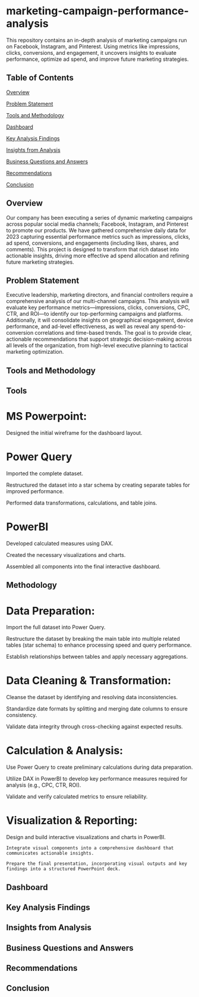 # marketing-campaign-performance-analysis
This repository contains an in-depth analysis of marketing campaigns run on Facebook, Instagram, and Pinterest. Using metrics like impressions, clicks, conversions, and engagement, it uncovers insights to evaluate performance, optimize ad spend, and improve future marketing strategies.


## **Table of Contents**
  [Overview](#overview)

  [Problem Statement](#problem-statement)

  [Tools and Methodology](#tools-and-methodology)

  [Dashboard](#dashboard)

  [Key Analysis Findings](#key-analysis-findings)

  [Insights from Analysis](#insights-from-analysis)

  [Business Questions and Answers](#business-questions-and-answers)

  [Recommendations](#recommendations)

  [Conclusion](#conclusion)





## Overview
Our company has been executing a series of dynamic marketing campaigns across popular social media channels; Facebook, Instagram, and Pinterest to promote our products. We have gathered comprehensive daily data for 2023 capturing essential performance metrics such as impressions, clicks, ad spend, conversions, and engagements (including likes, shares, and comments). This project is designed to transform that rich dataset into actionable insights, driving more effective ad spend allocation and refining future marketing strategies.



## <a name="problem-statement"></a>Problem Statement
Executive leadership, marketing directors, and financial controllers require a comprehensive analysis of our multi-channel campaigns. 
This analysis will evaluate key performance metrics—impressions, clicks, conversions, CPC, CTR, and ROI—to identify our top-performing campaigns and platforms. Additionally, it will consolidate insights on geographical engagement, device performance, and ad-level effectiveness, as well as reveal any spend-to-conversion correlations and time-based trends. The goal is to provide clear, actionable recommendations that support strategic decision-making across all levels of the organization, from high-level executive planning to tactical marketing optimization.








## <a name="tools-and-methodology"></a>Tools and Methodology
## Tools
  # MS Powerpoint:
  Designed the initial wireframe for the dashboard layout.

  # Power Query
  Imported the complete dataset.

  Restructured the dataset into a star schema by creating separate tables for improved performance.

  Performed data transformations, calculations, and table joins.

  # PowerBI
  Developed calculated measures using DAX.

  Created the necessary visualizations and charts.

  Assembled all components into the final interactive dashboard.

## Methodology
  # Data Preparation:

  Import the full dataset into Power Query.

  Restructure the dataset by breaking the main table into multiple related tables (star schema) to enhance processing speed and query performance.

  Establish relationships between tables and apply necessary aggregations.

  # Data Cleaning & Transformation:

  Cleanse the dataset by identifying and resolving data inconsistencies.

  Standardize date formats by splitting and merging date columns to ensure consistency.

  Validate data integrity through cross-checking against expected results.

  # Calculation & Analysis:

  Use Power Query to create preliminary calculations during data preparation.

  Utilize DAX in PowerBI to develop key performance measures required for analysis (e.g., CPC, CTR, ROI).

  Validate and verify calculated metrics to ensure reliability.

  # Visualization & Reporting:

  Design and build interactive visualizations and charts in PowerBI.

    Integrate visual components into a comprehensive dashboard that communicates actionable insights.

    Prepare the final presentation, incorporating visual outputs and key findings into a structured PowerPoint deck.






## <a name="dashboard"></a>Dashboard









## <a name="key-analysis-findings"></a>Key Analysis Findings









## <a name="insights-from-analysis"></a>Insights from Analysis








## <a name="business-questions-and-answers"></a>Business Questions and Answers









## <a name="recommendations"></a>Recommendations









## <a name="conclusion"></a>Conclusion


















